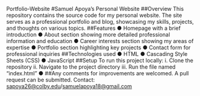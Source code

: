 Portfolio-Website
#Samuel Apoya’s Personal Website
##Overview This repository contains the source code for my personal website. The site serves as a professional portfolio and blog, showcasing my skills, projects, and thoughts on various topics.
##Features
●	Homepage with a brief introduction
●	About section showing more detailed professional information and education
●	Career interests section showing my areas of expertise
●	Portfolio section highlighting key projects
●	Contact form for professional inquiries
##Technologies used
●	HTML
●	Cascading Style Sheets (CSS)
●	JavaScript
##Setup To run this project locally:
i.	Clone the repository
ii.	Navigate to the project directory
iii.	Run the file named “index.html”
●	##Any comments for improvements are welcomed. A pull request can be submitted. Contact: sapoya26@colby.edu/samuelapoya18@gmail.com

